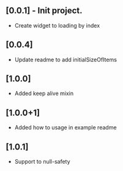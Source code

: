 ## [0.0.1] - Init project.

- Create widget to loading by index

## [0.0.4]

- Update readme to add initialSizeOfItems

## [1.0.0]

- Added keep alive mixin

## [1.0.0+1]

- Added how to usage in example readme

## [1.0.1]

- Support to null-safety

